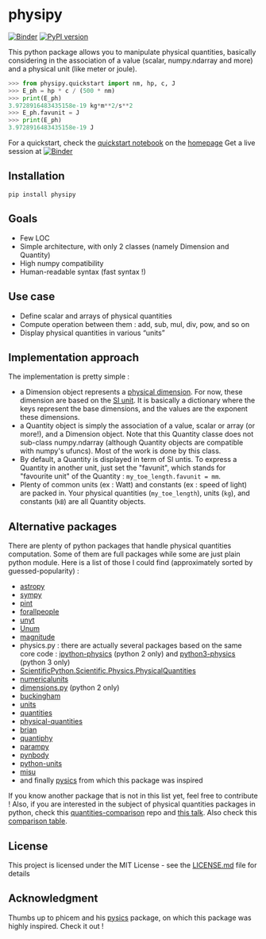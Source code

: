 # physipy
[![Binder](https://mybinder.org/badge_logo.svg)](https://mybinder.org/v2/gh/mocquin/physipy/HEAD)
[![PyPI version](https://badge.fury.io/py/physipy.svg)](https://badge.fury.io/py/physipy)

This python package allows you to manipulate physical quantities, basically considering in the association of a value (scalar, numpy.ndarray and more) and a physical unit (like meter or joule).

```python
>>> from physipy.quickstart import nm, hp, c, J
>>> E_ph = hp * c / (500 * nm)
>>> print(E_ph)
3.9728916483435158e-19 kg*m**2/s**2
>>> E_ph.favunit = J
>>> print(E_ph)
3.9728916483435158e-19 J
```

For a quickstart, check the [quickstart notebook](https://github.com/mocquin/physipy/blob/master/quickstart.ipynb) on the [homepage](https://github.com/mocquin/physipy)
Get a live session at [![Binder](https://mybinder.org/badge_logo.svg)](https://mybinder.org/v2/gh/mocquin/physipy/HEAD)

## Installation

```
pip install physipy
```

## Goals

- Few LOC
- Simple architecture, with only 2 classes (namely Dimension and Quantity)
- High numpy compatibility
- Human-readable syntax (fast syntax !)
 
## Use case

- Define scalar and arrays of physical quantities
- Compute operation between them : add, sub, mul, div, pow, and so on
- Display physical quantities in various “units”
 
## Implementation approach

The implementation is pretty simple : 
- a Dimension object represents a [physical dimension](https://en.wikipedia.org/wiki/Dimensional_analysis). For now, these dimension are based on the [SI unit](https://en.wikipedia.org/wiki/International_System_of_Units). It is basically a dictionary where the keys represent the base dimensions, and the values are the exponent these dimensions.
- a Quantity object is simply the association of a value, scalar or array (or more!), and a Dimension object. Note that this Quantity classe does not sub-class numpy.ndarray (although Quantity objects are compatible with numpy's ufuncs). Most of the work is done by this class.
- By default, a Quantity is displayed in term of SI untis. To express a Quantity in another unit, just set the "favunit", which stands for "favourite unit" of the Quantity : ```my_toe_length.favunit = mm```.
- Plenty of common units (ex : Watt) and constants (ex : speed of light) are packed in. Your physical quantities (```my_toe_length```), units (```kg```), and constants (```kB```) are all Quantity objects.

## Alternative packages

There are plenty of python packages that handle physical quantities computation. Some of them are full packages while some are just plain python module. Here is a list of those I could find (approximately sorted by guessed-popularity) :

 - [astropy](http://www.astropy.org/astropy-tutorials/Quantities.html)
 - [sympy](https://docs.sympy.org/latest/modules/physics/units/philosophy.html)
 - [pint](https://pint.readthedocs.io/en/latest/)
 - [forallpeople](https://github.com/connorferster/forallpeople)
 - [unyt](https://github.com/yt-project/unyt)
 - [Unum](https://bitbucket.org/kiv/unum/)
 - [magnitude](http://juanreyero.com/open/magnitude/)
 -  physics.py : there are actually several packages based on the same core code : [ipython-physics](https://bitbucket.org/birkenfeld/ipython-physics) (python 2 only) and [python3-physics](https://github.com/TheGrum/python3-physics) (python 3 only)
 - [ScientificPython.Scientific.Physics.PhysicalQuantities](https://github.com/ScientificPython/ScientificPython)
 - [numericalunits](https://github.com/sbyrnes321/numericalunits)
 - [dimensions.py](https://code.activestate.com/recipes/577333-numerical-type-with-units-dimensionspy/) (python 2 only)
 - [buckingham](https://github.com/mdipierro/buckingham)
 - [units](https://bitbucket.org/adonohue/units/)
 - [quantities](https://pythonhosted.org/quantities/user/tutorial.html)
 - [physical-quantities](https://github.com/hplgit/physical-quantities)
 - [brian](https://brian2.readthedocs.io/en/stable/user/units.html)
 - [quantiphy](https://github.com/KenKundert/quantiphy)
 - [parampy](https://github.com/matthewwardrop/python-parampy/blob/master/parampy/quantities.pyx)
 - [pynbody](https://github.com/pynbody/pynbody)
 - [python-units](https://pypi.org/project/python-units/)
 - [misu](https://github.com/cjrh/misu)
 - and finally [pysics](https://bitbucket.org/Phicem/pysics) from which this package was inspired

If you know another package that is not in this list yet, feel free to contribute ! Also, if you are interested in the subject of physical quantities packages in python, check this [quantities-comparison](https://github.com/tbekolay/quantities-comparison) repo and [this talk](https://www.youtube.com/watch?v=N-edLdxiM40). Also check this [comparison table](https://socialcompare.com/en/comparison/python-units-quantities-packages).

## License

This project is licensed under the MIT License - see the [LICENSE.md](LICENSE.md) file for details

## Acknowledgment

Thumbs up to phicem and his [pysics](https://bitbucket.org/Phicem/pysics) package, on which this package was highly inspired. Check it out !
